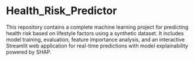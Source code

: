 # Health_Risk_Predictor
This repository contains a complete machine learning project for predicting health risk based on lifestyle factors using a synthetic dataset. It includes model training, evaluation, feature importance analysis, and an interactive Streamlit web application for real-time predictions with model explainability powered by SHAP.
